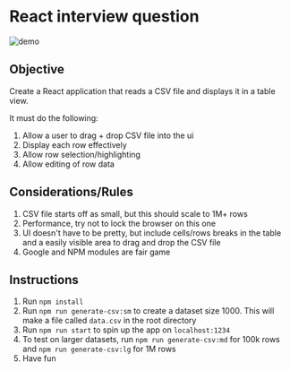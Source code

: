 # React interview question

![demo](./demo.gif)

## Objective

Create a React application that reads a CSV file and displays it in a table view.

It must do the following:

1. Allow a user to drag + drop CSV file into the ui
2. Display each row effectively
3. Allow row selection/highlighting
4. Allow editing of row data

## Considerations/Rules

1. CSV file starts off as small, but this should scale to 1M+ rows
2. Performance, try not to lock the browser on this one
3. UI doesn't have to be pretty, but include cells/rows breaks in the table and a easily visible area to drag and drop the CSV file
4. Google and NPM modules are fair game

## Instructions

1. Run `npm install`
2. Run `npm run generate-csv:sm` to create a dataset size 1000. This will make a file called `data.csv` in the root directory
3. Run `npm run start` to spin up the app on `localhost:1234`
4. To test on larger datasets, run `npm run generate-csv:md` for 100k rows and `npm run generate-csv:lg` for 1M rows
5. Have fun
